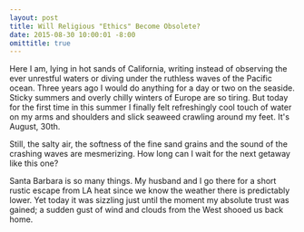 ```yaml
---
layout: post
title: Will Religious "Ethics" Become Obsolete?
date: 2015-08-30 10:00:01 -8:00
omittitle: true
---
```


Here I am, lying in hot sands of California, writing instead of observing the ever unrestful waters or diving under the ruthless waves of the Pacific ocean. Three years ago I would do anything for a day or two on the seaside. Sticky summers and overly chilly winters of Europe are so tiring. But today for the first time in this summer I finally felt refreshingly cool touch of water on my arms and shoulders and slick seaweed crawling around my feet. It's August, 30th.

Still, the salty air, the softness of the fine sand grains and the sound of the crashing waves are mesmerizing. How long can I wait for the next getaway like this one?

Santa Barbara is so many things. My husband and I go there for a short rustic escape from LA heat since we know the weather there is predictably lower. Yet today it was sizzling just until the moment my absolute trust was gained; a sudden gust of wind and clouds from the West shooed us back home.
